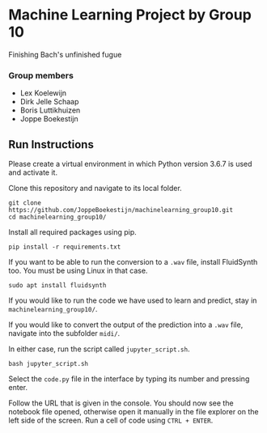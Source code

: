 # Machine Learning Project by Group 10
Finishing Bach's unfinished fugue
### Group members
* Lex Koelewijn
* Dirk Jelle Schaap
* Boris Luttikhuizen
* Joppe Boekestijn


## Run Instructions

Please create a virtual environment in which Python version 3.6.7 is used and activate it.

Clone this repository and navigate to its local folder.
```
git clone https://github.com/JoppeBoekestijn/machinelearning_group10.git
cd machinelearning_group10/
```
Install all required packages using pip.
```
pip install -r requirements.txt
```
If you want to be able to run the conversion to a ```.wav``` file, install FluidSynth too. You must be using Linux in that case.
```
sudo apt install fluidsynth
```
If you would like to run the code we have used to learn and predict, stay in ```machinelearning_group10/```.

If you would like to convert the output of the prediction into a ```.wav``` file, navigate into the subfolder ```midi/```.

In either case, run the script called ```jupyter_script.sh```.
```
bash jupyter_script.sh
```
Select the ```code.py``` file in the interface by typing its number and pressing enter.

Follow the URL that is given in the console. You should now see the notebook file opened, otherwise open it manually in the file explorer on the left side of the screen. Run a cell of code using ```CTRL + ENTER```.

